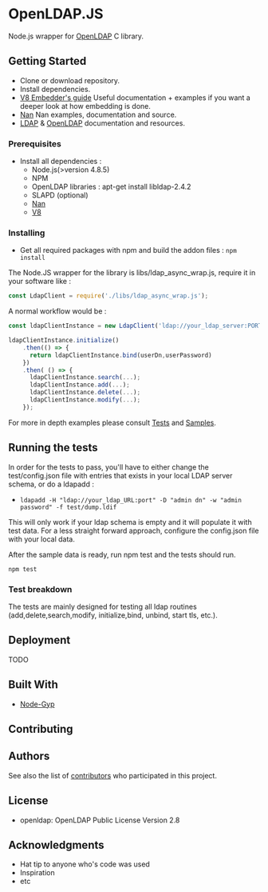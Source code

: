 # OpenLDAP.JS

Node.js wrapper for [OpenLDAP](https://github.com/openldap/openldap) C library.

## Getting Started

* Clone or download repository.
* Install dependencies.
* [V8 Embedder's guide](https://github.com/v8/v8/wiki/Embedder's-Guide) Useful documentation + examples if you want a deeper look at how    embedding is done.
* [Nan](https://github.com/nodejs/nan) Nan examples, documentation and source.
* [LDAP](https://www.ldap.com) & [OpenLDAP](http://www.openldap.org/) documentation and resources.


### Prerequisites

* Install all dependencies :
  * Node.js(>version 4.8.5)
  * NPM
  * OpenLDAP libraries : apt-get install libldap-2.4.2
  * SLAPD (optional)
  * [Nan](https://github.com/nodejs/nan)
  * [V8](https://github.com/v8/v8) 


### Installing

* Get all required packages with npm and build the addon files :
  ``` npm install ```

The Node.JS wrapper for the library is libs/ldap_async_wrap.js, require it in your software like :
```javascript
const LdapClient = require('./libs/ldap_async_wrap.js');
```

A normal workflow would be :
```javascript
const ldapClientInstance = new LdapClient('ldap://your_ldap_server:PORT');

ldapClientInstance.initialize()
    .then(() => {
      return ldapClientInstance.bind(userDn,userPassword)
    })
    .then( () => {
      ldapClientInstance.search(...);
      ldapClientInstance.add(...);
      ldapClientInstance.delete(...);
      ldapClientInstance.modify(...);
    });
```

For more in depth examples please consult [Tests](https://github.com/hufsm/openldapjs/tree/development/openldapjs/test) and [Samples](https://github.com/hufsm/openldapjs/tree/development/openldapjs/sample).







## Running the tests

In order for the tests to pass, you'll have to either change the test/config.json file with entries that exists in your local LDAP server schema, or do a ldapadd :
* ```ldapadd -H "ldap://your_ldap_URL:port" -D "admin dn" -w "admin password" -f test/dump.ldif ```

This will only work if your ldap schema is empty and it will populate it with test data. For a less straight forward approach, configure the config.json file with your local data. 

After the sample data is ready, run npm test and the tests should run.

``` npm test ```

### Test breakdown

The tests are mainly designed for testing all ldap routines (add,delete,search,modify, initialize,bind, unbind, start tls, etc.).

## Deployment

TODO

## Built With

* [Node-Gyp](https://github.com/nodejs/node-gyp)

## Contributing



## Authors


See also the list of [contributors](https://github.com/hufsm/openldapjs/graphs/contributors) who participated in this project.

## License

- openldap:   OpenLDAP Public License Version 2.8

## Acknowledgments

* Hat tip to anyone who's code was used
* Inspiration
* etc


